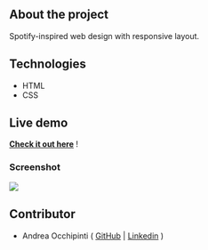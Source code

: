 ## About the project
Spotify-inspired web design with responsive layout.

## Technologies 
- HTML
- CSS

## Live demo
**[Check it out here](https://painteyes.github.io/html-css-spotifyweb)** !

### Screenshot
<img src="https://i.postimg.cc/RZP3KQLj/Spotify-Web.png"/>

## Contributor
- Andrea Occhipinti ( [GitHub](https://github.com/painteyes) | [Linkedin](https://www.linkedin.com/in/occhipinti) )
